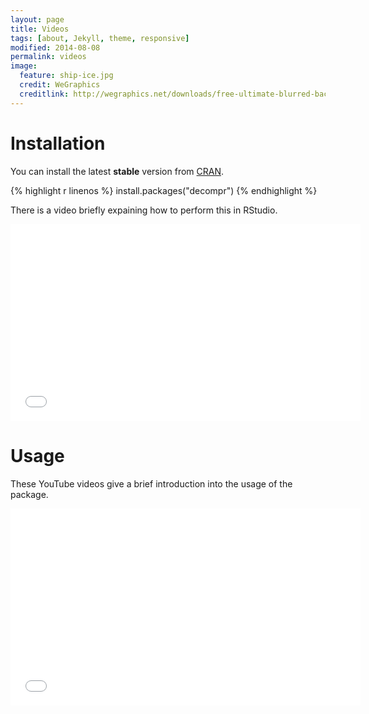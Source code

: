 ```yaml
---
layout: page
title: Videos
tags: [about, Jekyll, theme, responsive]
modified: 2014-08-08
permalink: videos
image:
  feature: ship-ice.jpg
  credit: WeGraphics
  creditlink: http://wegraphics.net/downloads/free-ultimate-blurred-background-pack/
---
```


# Installation
You can install the latest **stable** version from [CRAN](http://cran.r-project.org/web/packages/decompr/index.html).

{% highlight r linenos %}
install.packages("decompr")
{% endhighlight %}

There is a video briefly expaining how to perform this in RStudio.

<iframe width="560" height="315" src="//www.youtube.com/embed/pdYJ2QjNiY8" frameborder="0" allowfullscreen></iframe>


# Usage
These YouTube videos give a brief introduction into the usage of the package.

<iframe width="560" height="315" src="//www.youtube.com/embed/hg6TyqapYtc" frameborder="0" allowfullscreen></iframe>

